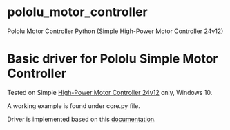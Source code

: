 # pololu_motor_controller
Pololu Motor Controller Python (Simple High-Power Motor Controller 24v12)


# Basic driver for Pololu Simple Motor Controller


Tested on Simple [High-Power Motor Controller 24v12](https://www.pololu.com/product/1379/faqs) only, Windows 10.


A working example is found under core.py file.

Driver is implemented based on this [documentation](https://www.pololu.com/docs/0J44).

